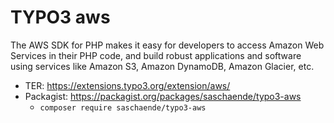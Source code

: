 # TYPO3 aws

The AWS SDK for PHP makes it easy for developers to access Amazon Web Services in their PHP code, and build robust applications and software using services like Amazon S3, Amazon DynamoDB, Amazon Glacier, etc.

* TER: https://extensions.typo3.org/extension/aws/
* Packagist: https://packagist.org/packages/saschaende/typo3-aws
    * ```composer require saschaende/typo3-aws```